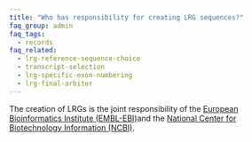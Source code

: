 ```yaml
---
title: "Who has responsibility for creating LRG sequences?"
faq_group: admin
faq_tags:
  - records
faq_related:
  - lrg-reference-sequence-choice
  - transcript-selection
  - lrg-specific-exon-numbering
  - lrg-final-arbiter
---
```


The creation of LRGs is the joint responsibility of the [European Bioinformatics Institute (EMBL-EBI)](http://www.ebi.ac.uk/)and the [National Center for Biotechnology Information (NCBI)](http://www.ncbi.nlm.nih.gov/).

